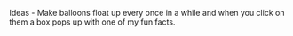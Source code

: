 Ideas -
  Make balloons float up every once in a while and when you click on them a box pops up with one of my fun facts.
  
